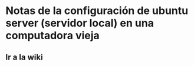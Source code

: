 # Notas de la configuración de ubuntu server (servidor local) en una computadora vieja

## Ir a la wiki